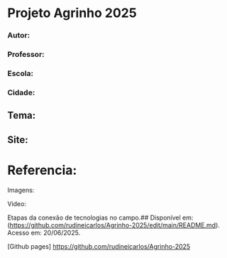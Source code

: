 # Projeto Agrinho 2025
### Autor: 
### Professor:
### Escola:
### Cidade:

## Tema:
## Site:

# Referencia:
Imagens:

Video:

Etapas da conexão de tecnologias no campo.## Disponível em: (https://github.com/rudineicarlos/Agrinho-2025/edit/main/README.md). Acesso em: 20/06/2025.

[Github pages] https://github.com/rudineicarlos/Agrinho-2025

